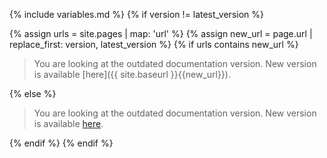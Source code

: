 {% include variables.md %}
{% if version != latest_version %}

  {% assign urls = site.pages | map: 'url' %}
  {% assign new_url = page.url | replace_first: version, latest_version %}
  {% if urls contains new_url %}

  > You are looking at the outdated documentation version. New version is available [here]({{ site.baseurl }}{{new_url}}).

  {% else %}

  > You are looking at the outdated documentation version. New version is available [here]({{home_url}}).

  {% endif %}
{% endif %}
